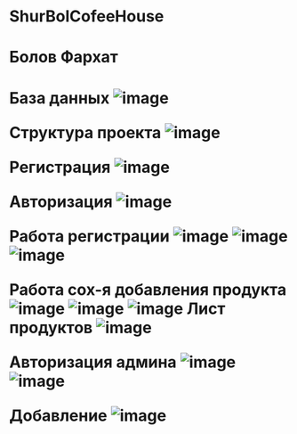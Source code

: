 # ShurBolCofeeHouse
<h1>Болов Фархат<h1>

База данных
![image](https://user-images.githubusercontent.com/114148685/218977181-e78a5e4f-014b-47df-a870-365676da95f0.png)
  
Структура проекта
![image](https://user-images.githubusercontent.com/114148685/218980512-53c8836e-10a7-4a03-a8f4-0939cea7d6b4.png)

Регистрация
![image](https://user-images.githubusercontent.com/114148685/218980837-f6246a81-44cc-4b4e-b9db-21ecd0195652.png)

Авторизация
![image](https://user-images.githubusercontent.com/114148685/218981102-32e03a83-86db-4932-a4ef-90aca6bb17d0.png)

Работа регистрации
![image](https://user-images.githubusercontent.com/114148685/218981815-9cfef17f-e5a0-449f-9fca-8b3a4b8f8d1e.png)
![image](https://user-images.githubusercontent.com/114148685/218982078-9bd82a3c-f898-4655-b779-833266bcee71.png)
![image](https://user-images.githubusercontent.com/114148685/218982285-cca2a64a-8ced-4ca9-a989-301a7ac2da00.png)

Работа сох-я добавления продукта
![image](https://user-images.githubusercontent.com/114148685/219851606-2fa69aa4-0595-47db-b8a9-7fb8f68496bc.png)
![image](https://user-images.githubusercontent.com/114148685/219851701-8f867a35-7fa3-4515-8937-a57ebd4470fc.png)
![image](https://user-images.githubusercontent.com/114148685/219851732-4a457c7f-8ab8-4f12-92a0-db1679f3f303.png)
Лист продуктов
![image](https://user-images.githubusercontent.com/114148685/220130729-516958f7-3a65-4a02-8b56-f021b0d3416a.png)

Авторизация админа
![image](https://user-images.githubusercontent.com/114148685/236195820-c24a2c7b-c7e2-4184-a33d-2d5b8974733b.png)
![image](https://user-images.githubusercontent.com/114148685/236195908-8acd9c57-0d8d-4d0f-85e9-d0471a35c1ce.png)

Добавление
![image](https://user-images.githubusercontent.com/114148685/236197288-78edb727-fb2a-42f6-bd56-66ed2b16d449.png)

